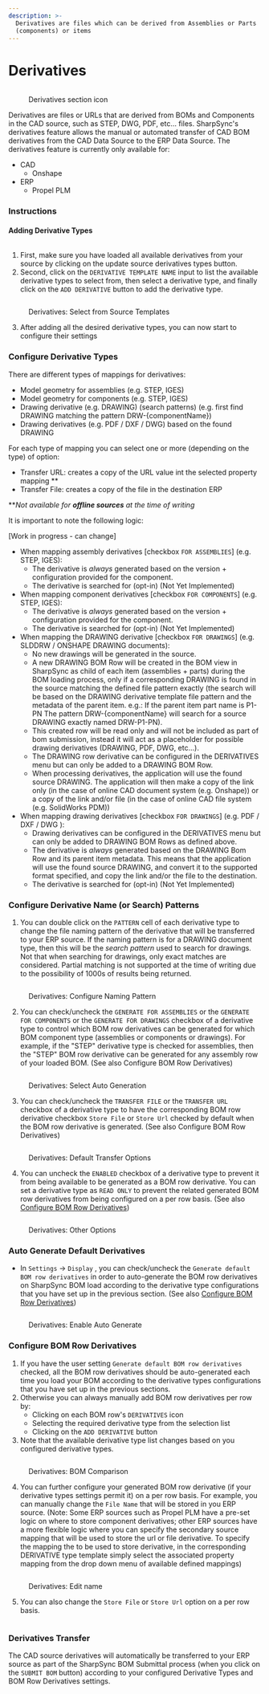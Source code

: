 ```yaml
---
description: >-
  Derivatives are files which can be derived from Assemblies or Parts
  (components) or items
---
```


# Derivatives

<figure><img src="../.gitbook/assets/derivatives.png" alt=""><figcaption><p>Derivatives section icon</p></figcaption></figure>

Derivatives are files or URLs that are derived from BOMs and Components in the CAD source, such as STEP, DWG, PDF, etc... files. SharpSync's derivatives feature allows the manual or automated transfer of CAD BOM derivatives from the CAD Data Source to the ERP Data Source. The derivatives feature is currently only available for:

* CAD
  * Onshape
* ERP
  * Propel PLM

### Instructions

#### Adding Derivative Types

<figure><img src="../.gitbook/assets/derivatives_update.png" alt=""><figcaption></figcaption></figure>



1. First, make sure you have loaded all available derivatives from your source by clicking on the update source derivatives types button.&#x20;
2. Second, click on the `DERIVATIVE TEMPLATE NAME` input to list the available derivative types to select from, then select a derivative type, and finally click on the `ADD DERIVATIVE` button to add the derivative type.&#x20;

<figure><img src="../.gitbook/assets/derivative_add_type.png" alt=""><figcaption><p>Derivatives: Select from Source Templates</p></figcaption></figure>

3. After adding all the desired derivative types, you can now start to configure their settings

### Configure Derivative Types

There are different types of mappings for derivatives:

* Model geometry for assemblies (e.g. STEP, IGES)
* Model geometry for components (e.g. STEP, IGES)
* Drawing derivative (e.g. DRAWING) (search patterns) (e.g. first find DRAWING matching the pattern DRW-{componentName})
* Drawing derivatives (e.g. PDF / DXF / DWG) based on the found DRAWING

For each type of mapping you can select one or more (depending on the type) of option:

* Transfer URL: creates a copy of the URL value int the selected property mapping \*\*
* Transfer File: creates a copy of the file in the destination ERP

\*\*_Not available for **offline sources** at the time of writing_

It is important to note the following logic:

\[Work in progress - can change]

* When mapping assembly derivatives \[checkbox `FOR ASSEMBLIES`] (e.g. STEP, IGES):
  * The derivative is _always_ generated based on the version + configuration provided for the component.
  * The derivative is searched for (opt-in) (Not Yet Implemented)
* When mapping component derivatives \[checkbox `FOR COMPONENTS`] (e.g. STEP, IGES):
  * The derivative is _always_ generated based on the version + configuration provided for the component.
  * The derivative is searched for (opt-in) (Not Yet Implemented)
* When mapping the DRAWING derivative \[checkbox `FOR DRAWINGS`] (e.g. SLDDRW / ONSHAPE DRAWING documents):
  * No new drawings will be generated in the source.
  * A new DRAWING BOM Row will be created in the BOM view in SharpSync as child of each item (assemblies + parts) during the BOM loading process, only if a corresponding DRAWING is found in the source matching the defined file pattern exactly (the search will be based on the DRAWING derivative template file pattern and the metadata of the parent item. e.g.: If the parent item part name is P1-PN The pattern DRW-{componentName} will search for a source DRAWING exactly named DRW-P1-PN).
  * This created row will be read only and will not be included as part of bom submission, instead it will act as a placeholder for possible drawing derivatives (DRAWING, PDF, DWG, etc...).
  * The DRAWING row derivative can be configured in the DERIVATIVES menu but can only be added to a DRAWING BOM Row.
  * When processing derivatives, the application will use the found source DRAWING. The application will then make a copy of the link only (in the case of online CAD document system (e.g. Onshape)) or a copy of the link and/or file (in the case of online CAD file system (e.g. SolidWorks PDM))
* When mapping drawing derivatives \[checkbox `FOR DRAWINGS`] (e.g. PDF / DXF / DWG ):
  * Drawing derivatives can be configured in the DERIVATIVES menu but can only be added to DRAWING BOM Rows as defined above.
  * The derivative is _always_ generated based on the DRAWING Bom Row and its parent item metadata. This means that the application will use the found source DRAWING, and convert it to the supported format specified, and copy the link and/or the file to the destination.
  * The derivative is searched for (opt-in) (Not Yet Implemented)

### Configure Derivative Name (or Search) Patterns

1. You can double click on the `PATTERN` cell of each derivative type to change the file naming pattern of the derivative that will be transferred to your ERP source. If the naming pattern is for a DRAWING document type, then this will be the _search pattern_ used to search for drawings. Not that when searching for drawings, only exact matches are considered. Partial matching is not supported at the time of writing due to the possibility of 1000s of results being returned.&#x20;

<figure><img src="../.gitbook/assets/derivatives_configure_naming_pattern.png" alt=""><figcaption><p>Derivatives: Configure Naming Pattern</p></figcaption></figure>

2. You can check/uncheck the `GENERATE FOR ASSEMBLIES` or the `GENERATE FOR COMPONENTS` or the `GENERATE FOR DRAWINGS` checkbox of a derivative type to control which BOM row derivatives can be generated for which BOM component type (assemblies or components or drawings). For example, if the "STEP" derivative type is checked for assemblies, then the "STEP" BOM row derivative can be generated for any assembly row of your loaded BOM. (See also Configure BOM Row Derivatives)&#x20;

<figure><img src="../.gitbook/assets/derivatives_select_auto_generation.png" alt=""><figcaption><p>Derivatives: Select Auto Generation</p></figcaption></figure>

3. You can check/uncheck the `TRANSFER FILE` or the `TRANSFER URL` checkbox of a derivative type to have the corresponding BOM row derivative checkbox `Store File` or `Store Url` checked by default when the BOM row derivative is generated. (See also Configure BOM Row Derivatives)&#x20;

<figure><img src="../.gitbook/assets/derivative_default_transfer_options.png" alt=""><figcaption><p>Derivatives: Default Transfer Options</p></figcaption></figure>

4. You can uncheck the `ENABLED` checkbox of a derivative type to prevent it from being available to be generated as a BOM row derivative. You can set a derivative type as `READ ONLY` to prevent the related generated BOM row derivatives from being configured on a per row basis. (See also [Configure BOM Row Derivatives](derivatives.md#configure-bom-row-derivatives))&#x20;

<figure><img src="../.gitbook/assets/derivative_default_user_options.png" alt=""><figcaption><p>Derivatives: Other Options</p></figcaption></figure>

### Auto Generate Default Derivatives

* In `Settings` -> `Display` , you can check/uncheck the `Generate default BOM row derivatives` in order to auto-generate the BOM row derivatives on SharpSync BOM load according to the derivative type configurations that you have set up in the previous section. (See also [Configure BOM Row Derivatives](derivatives.md#configure-bom-row-derivatives))&#x20;

<figure><img src="../.gitbook/assets/derivatives_auto_generate.png" alt=""><figcaption><p>Derivatives: Enable Auto Generate</p></figcaption></figure>



### Configure BOM Row Derivatives

1. If you have the user setting `Generate default BOM row derivatives` checked, all the BOM row derivatives should be auto-generated each time you load your BOM according to the derivative types configurations that you have set up in the previous sections.
2. Otherwise you can always manually add BOM row derivatives per row by:
   * Clicking on each BOM row's `DERIVATIVES` icon
   * Selecting the required derivative type from the selection list
   * Clicking on the `ADD DERIVATIVE` button
3. Note that the available derivative type list changes based on you configured derivative types.&#x20;

<figure><img src="../.gitbook/assets/derivatives_bom_comparison.png" alt=""><figcaption><p>Derivatives: BOM Comparison</p></figcaption></figure>



4. You can further configure your generated BOM row derivative (if your derivative types settings permit it) on a per row basis. For example, you can manually change the `File Name` that will be stored in you ERP source. (Note: Some ERP sources such as Propel PLM have a pre-set logic on where to store component derivatives; other ERP sources have a more flexible logic where you can specify the secondary source mapping that will be used to store the url or file derivative. To specify the mapping the to be used to store derivative, in the corresponding DERIVATIVE type template simply select the associated property mapping from the drop down menu of available defined mappings)&#x20;

<figure><img src="../.gitbook/assets/derivatives_edit_name.png" alt=""><figcaption><p>Derivatives: Edit name</p></figcaption></figure>

5. You can also change the `Store File` or `Store Url` option on a per row basis.&#x20;

<figure><img src="../.gitbook/assets/derivatives_individual_change_upload_options.png" alt=""><figcaption></figcaption></figure>



### Derivatives Transfer

The CAD source derivatives will automatically be transferred to your ERP source as part of the SharpSync BOM Submittal process (when you click on the `SUBMIT BOM` button) according to your configured Derivative Types and BOM Row Derivatives settings.
